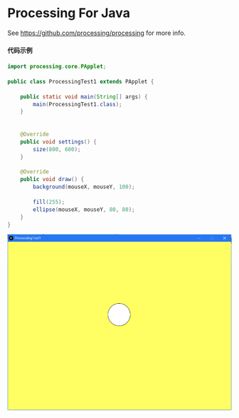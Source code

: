 # Processing For Java

See https://github.com/processing/processing for more info.



#### 代码示例

```java
import processing.core.PApplet;

public class ProcessingTest1 extends PApplet {

    public static void main(String[] args) {
        main(ProcessingTest1.class);
    }


    @Override
    public void settings() {
        size(800, 600);
    }

    @Override
    public void draw() {
        background(mouseX, mouseY, 100);

        fill(255);
        ellipse(mouseX, mouseY, 80, 80);
    }
}
```
![image](20180213132350.png)
